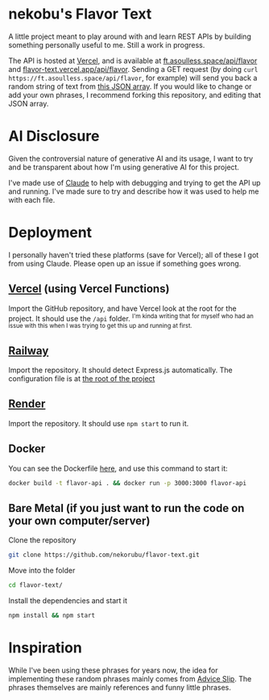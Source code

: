 # nekobu's Flavor Text

A little project meant to play around with and learn REST APIs by building something personally useful to me. Still a work in progress.

The API is hosted at [Vercel](https://vercel.com), and is available at [ft.asoulless.space/api/flavor](https://ft.asoulless.space/api/flavor) and [flavor-text.vercel.app/api/flavor](https://flavor-text.vercel.app/api/flavor). Sending a GET request (by doing `curl https://ft.asoulless.space/api/flavor`, for example) will send you back a random string of text from [this JSON array](./data/text.json). If you would like to change or add your own phrases, I recommend forking this repository, and editing that JSON array.

# AI Disclosure
Given the controversial nature of generative AI and its usage, I want to try and be transparent about how I'm using generative AI for this project.

I've made use of [Claude](https://claude.ai) to help with debugging and trying to get the API up and running. I've made sure to try and describe how it was used to help me with each file.

# Deployment
I personally haven't tried these platforms (save for Vercel); all of these I got from using Claude. Please open up an issue if something goes wrong.

## [Vercel](https://vercel.com) (using Vercel Functions)
Import the GitHub repository, and have Vercel look at the root for the project. It should use the `/api` folder.
<sup>I'm kinda writing that for myself who had an issue with this when I was trying to get this up and running at first.</sup>

## [Railway](https://railway.com/)
Import the repository. It should detect Express.js automatically. The configuration file is at [the root of the project](./railway.toml)

## [Render](https://render.com/)
Import the repository. It should use `npm start` to run it.

## Docker
You can see the Dockerfile [here](./dockerfile), and use this command to start it:
```bash
docker build -t flavor-api . && docker run -p 3000:3000 flavor-api
```

## Bare Metal (if you just want to run the code on your own computer/server)
Clone the repository
```bash
git clone https://github.com/nekorubu/flavor-text.git
```
Move into the folder
```bash
cd flavor-text/
```
Install the dependencies and start it
```bash
npm install && npm start
```

# Inspiration
While I've been using these phrases for years now, the idea for implementing these random phrases mainly comes from [Advice Slip](https://adviceslip.com/). The phrases themselves are mainly references and funny little phrases.
